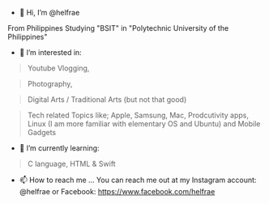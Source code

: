- 👋 Hi, I’m @helfrae

From Philippines Studying "BSIT" in "Polytechnic University of the Philippines"

- 👀 I’m interested in: 
> Youtube Vlogging,

>Photography,

>Digital Arts / Traditional Arts (but not that good)

>Tech related Topics like; Apple, Samsung, Mac, Prodcutivity apps, Linux (I am more familiar with elementary OS and Ubuntu) and Mobile Gadgets 

- 🌱 I’m currently learning:
> C language, HTML & Swift

- 📫 How to reach me ...
   You can reach me out at my Instagram account: @helfrae or Facebook: https://www.facebook.com/helfrae
<!---
helfrae/helfrae is a ✨ special ✨ repository because its `README.md` (this file) appears on your GitHub profile.
You can click the Preview link to take a look at your changes.
--->
